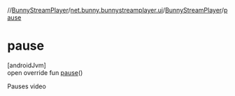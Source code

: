 //[BunnyStreamPlayer](../../../index.md)/[net.bunny.bunnystreamplayer.ui](../index.md)/[BunnyStreamPlayer](index.md)/[pause](pause.md)

# pause

[androidJvm]\
open override fun [pause](pause.md)()

Pauses video